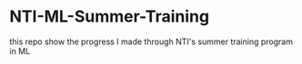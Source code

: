 # NTI-ML-Summer-Training
this repo show the progress I made through NTI's summer training program in ML

